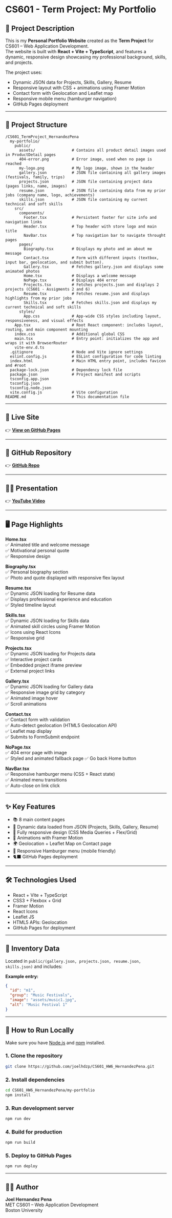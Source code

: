 # CS601 - Term Project: My Portfolio

## 📄 Project Description

This is my **Personal Portfolio Website** created as the **Term Project** for CS601 – Web Application Development.  
The website is built with **React + Vite + TypeScript**, and features a dynamic, responsive design showcasing my professional background, skills, and projects.

The project uses:

- Dynamic JSON data for Projects, Skills, Gallery, Resume  
- Responsive layout with CSS + animations using Framer Motion  
- Contact form with Geolocation and Leaflet map  
- Responsive mobile menu (hamburger navigation)  
- GitHub Pages deployment

---

## 📁 Project Structure

```plaintext
/CS601_TermProject_HernandezPena
  my-portfolio/
    public/
      assets/                # Contains all product detail images used in ProductDetail pages
      404-error.png          # Error image, used when no page is reached
      my-logo.png            # My logo image, shown in the header
      gallery.json           # JSON file containing all gallery images (festivals, family, trips)
      projects.json          # JSON file containing project data (pages links, name, images)
      resume.json            # JSON file containing data from my prior jobs (company name, logo, achievements)
      skills.json            # JSON file containing my current technical and soft skills
    src/
      components/
        Footer.tsx           # Persistent footer for site info and navigation links
        Header.tsx           # Top header with store logo and main title
        NavBar.tsx           # Top navigation bar to navigate throught pages
      pages/
        Biography.tsx        # Displays my photo and an about me message
        Contact.tsx          # Form with different inputs (textbox, input bar, geolocation, and submit button).
        Gallery.tsx          # Fetches gallery.json and displays some animated photos
        Home.tsx             # Displays a welcome message
        NoPage.tsx           # Displays 404 error
        Projects.tsx         # Fetches projects.json and displays 2 projects (CS601 - Assigments 2 and 6)
        Resume.tsx           # Fetches resume.json and displays highlights from my prior jobs
        Skills.tsx           # Fetches skills.json and displays my current technical and soft skills
      styles/
        App.css              # App-wide CSS styles including layout, responsiveness, and visual effects
    App.tsx                  # Root React component: includes layout, routing, and main component mounting
    index.css                # Additional global CSS
    main.tsx                 # Entry point: initializes the app and wraps it with BrowserRouter
    vite-env.d.ts
  .gitignore                 # Node and Vite ignore settings
  eslint.config.js           # ESLint configuration for code linting
  index.html                 # Main HTML entry point, includes favicon and #root
  package-lock.json          # Dependency lock file
  package.json               # Project manifest and scripts
  tsconfig.app.json
  tsconfig.json
  tsconfig.node.json
  vite.config.js             # Vite configuration
README.md                    # This documentation file
```

---

## 🎥 Live Site

👉 [**View on GitHub Pages**](https://joelhdzp.github.io/CS601_TermProject_HernandezPena/)

---

## 🔏 GitHub Repository

👉 [**GitHub Repo**](https://github.com/joelhdzp/CS601_TermProject_HernandezPena/tree/main)

---

## 👨‍🏫 Presentation

👉 [**YouTube Video**](https://youtu.be/6FvabiFVxb8)

---

## 🖥️ Page Highlights

**Home.tsx**  
✅ Animated title and welcome message  
✅ Motivational personal quote  
✅ Responsive design

**Biography.tsx**  
✅ Personal biography section  
✅ Photo and quote displayed with responsive flex layout

**Resume.tsx**  
✅ Dynamic JSON loading for Resume data  
✅ Displays professional experience and education  
✅ Styled timeline layout

**Skills.tsx**  
✅ Dynamic JSON loading for Skills data  
✅ Animated skill circles using Framer Motion  
✅ Icons using React Icons  
✅ Responsive grid

**Projects.tsx**  
✅ Dynamic JSON loading for Projects data  
✅ Interactive project cards  
✅ Embedded project iframe preview  
✅ External project links

**Gallery.tsx**  
✅ Dynamic JSON loading for Gallery data  
✅ Responsive image grid by category  
✅ Animated image hover  
✅ Scroll animations

**Contact.tsx**  
✅ Contact form with validation  
✅ Auto-detect geolocation (HTML5 Geolocation API)  
✅ Leaflet map display  
✅ Submits to FormSubmit endpoint

**NoPage.tsx**  
✅ 404 error page with image  
✅ Styled and animated fallback page
✅ Go back Home button

**NavBar.tsx**  
✅ Responsive hamburger menu (CSS + React state)  
✅ Animated menu transitions  
✅ Auto-close on link click

---

## ✨ Key Features

- 📚 8 main content pages  
- 📍 Dynamic data loaded from JSON (Projects, Skills, Gallery, Resume)  
- 📱 Fully responsive design (CSS Media Queries + Flex/Grid)  
- 🎨 Animations with Framer Motion  
- 🌍 Geolocation + Leaflet Map on Contact page  
- 🍔 Responsive Hamburger menu (mobile friendly)  
- 🐈‍⬛ GitHub Pages deployment

---

## 🛠️ Technologies Used

- React + Vite + TypeScript  
- CSS3 + Flexbox + Grid  
- Framer Motion  
- React Icons  
- Leaflet JS  
- HTML5 APIs: Geolocation  
- GitHub Pages for deployment

---

## 💾 Inventory Data

Located in `public/(gallery.json, projects.json, resume.json, skills.json)` and includes:

**Example entry:**

```json
{ 
  "id": "m1", 
  "group": "Music Festivals", 
  "image": "assets/music1.jpg", 
  "alt": "Music Festival 1" 
}
```

---

## 🚀 How to Run Locally

Make sure you have [Node.js](https://nodejs.org/) and [npm](https://www.npmjs.com/) installed.

### 1. Clone the repository

```bash
git clone https://github.com/joelhdzp/CS601_HW6_HernandezPena.git
```

### 2. Install dependencies

```bash
cd CS601_HW6_HernandezPena/my-portfolio
npm install
```

### 3. Run development server

```bash
npm run dev
```

### 4. Build for production

```bash
npm run build
```

### 5. Deploy to GitHub Pages

```bash
npm run deploy
```

---

## 👨‍💻 Author
**Joel Hernandez Pena**  
MET CS601 – Web Application Development  
Boston University
